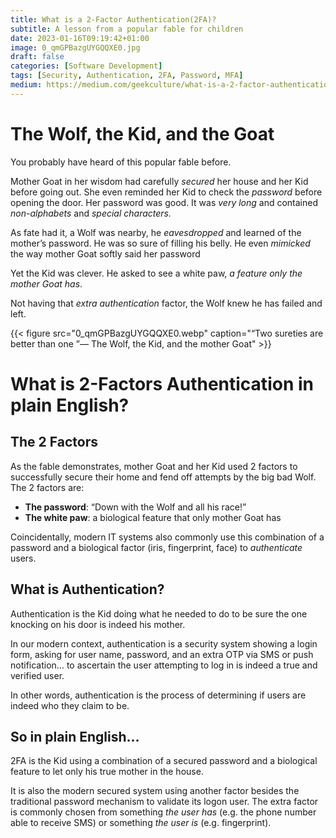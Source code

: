```yaml
---
title: What is a 2-Factor Authentication(2FA)?
subtitle: A lesson from a popular fable for children
date: 2023-01-16T09:19:42+01:00
image: 0_qmGPBazgUYGQQXE0.jpg
draft: false
categories: [Software Development]
tags: [Security, Authentication, 2FA, Password, MFA]
medium: https://medium.com/geekculture/what-is-a-2-factor-authentication-2fa-ee3248b0bb74
---
```


# The Wolf, the Kid, and the Goat

You probably have heard of this popular fable before.

Mother Goat in her wisdom had carefully _secured_ her house and her Kid before going out. She even reminded her Kid to check the _password_ before opening the door. Her password was good. It was _very long_ and contained _non-alphabets_ and _special characters._

As fate had it, a Wolf was nearby, he _eavesdropped_ and learned of the mother’s password. He was so sure of filling his belly. He even _mimicked_ the way mother Goat softly said her password

Yet the Kid was clever. He asked to see a white paw, _a feature only the mother Goat has_.

Not having that _extra authentication_ factor, the Wolf knew he has failed and left.

{{< figure src="0_qmGPBazgUYGQQXE0.webp" caption="“Two sureties are better than one ”— The Wolf, the Kid, and the mother Goat" >}}


# What is 2-Factors Authentication in plain English?

## The 2 Factors

As the fable demonstrates, mother Goat and her Kid used 2 factors to successfully secure their home and fend off attempts by the big bad Wolf. The 2 factors are:

*   **The password**: “Down with the Wolf and all his race!”
*   **The white paw**: a biological feature that only mother Goat has

Coincidentally, modern IT systems also commonly use this combination of a password and a biological factor (iris, fingerprint, face) to _authenticate_ users.

## What is Authentication?

Authentication is the Kid doing what he needed to do to be sure the one knocking on his door is indeed his mother.

In our modern context, authentication is a security system showing a login form, asking for user name, password, and an extra OTP via SMS or push notification… to ascertain the user attempting to log in is indeed a true and verified user.

In other words, authentication is the process of determining if users are indeed who they claim to be.

## So in plain English…

2FA is the Kid using a combination of a secured password and a biological feature to let only his true mother in the house.

It is also the modern secured system using another factor besides the traditional password mechanism to validate its logon user. The extra factor is commonly chosen from something _the user has_ (e.g. the phone number able to receive SMS) or something _the user is_ (e.g. fingerprint).